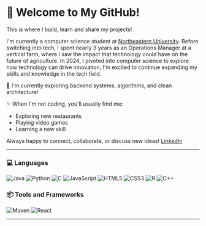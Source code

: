 # 🚀 Welcome to My GitHub!

This is where I build, learn and share my projects!

I'm currently a computer science student at [Northeastern University](https://www.northeastern.edu/). Before switching into tech, I spent nearly 3 years as an Operations Manager at a vertical farm, where I saw the impact that technology could have on the future of agriculture. In 2024, I pivoted into computer science to explore how technology can drive innovation, I'm excited to continue expanding my skills and knowledge in the tech field.

🌱 I'm currently exploring backend systems, algorithms, and clean architecture! 

✨ When I'm not coding, you'll usually find me:
- Exploring new restaurants 
- Playing video games 
- Learning a new skill 

Always happy to connect, collaborate, or discuss new ideas!
[LinkedIn](https://www.linkedin.com/in/chiatonyhsu/) 

---
### 💻 Languages
![Java](https://img.shields.io/badge/java-%23ED8B00.svg?style=for-the-badge&logo=openjdk&logoColor=white)
![Python](https://img.shields.io/badge/python-3670A0?style=for-the-badge&logo=python&logoColor=ffdd54)
![C](https://img.shields.io/badge/c-%2300599C.svg?style=for-the-badge&logo=c&logoColor=white)
![JavaScript](https://img.shields.io/badge/javascript-%23323330.svg?style=for-the-badge&logo=javascript&logoColor=%23F7DF1E)
![HTML5](https://img.shields.io/badge/html5-%23E34F26.svg?style=for-the-badge&logo=html5&logoColor=white)
![CSS3](https://img.shields.io/badge/css3-%231572B6.svg?style=for-the-badge&logo=css3&logoColor=white)
![R](https://img.shields.io/badge/r-%23276DC3.svg?style=for-the-badge&logo=r&logoColor=white)
![C++](https://img.shields.io/badge/c++-%2300599C.svg?style=for-the-badge&logo=c%2B%2B&logoColor=white)

### 📦 Tools and Frameworks
![Maven](https://img.shields.io/badge/apachemaven-C71A36.svg?style=for-the-badge&logo=apachemaven&logoColor=white)
![React](https://img.shields.io/badge/react-%2320232a.svg?style=for-the-badge&logo=react&logoColor=%2361DAFB)

---
